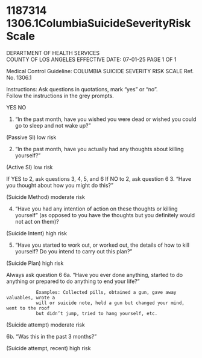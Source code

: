 # 1187314 1306.1ColumbiaSuicideSeverityRiskScale

DEPARTMENT OF HEALTH SERVICES  
COUNTY OF LOS ANGELES 
EFFECTIVE DATE: 07-01-25                                                                                   PAGE 1 OF 1 
 
Medical Control Guideline: COLUMBIA SUICIDE SEVERITY RISK SCALE    Ref. No. 1306.1 
 
Instructions: Ask questions in quotations, mark “yes” or “no”.   
Follow the instructions in the grey prompts. 
 
 YES NO 
1. “In the past month, have you wished you were dead or wished 
you could go to sleep and not wake up?” 
 
(Passive SI) 
low risk 
 
2. “In the past month, have you actually had any thoughts about 
killing yourself?” 
 
(Active SI) 
low risk 
 
If YES to 2, ask questions 3, 4, 5, and 6 
If NO to 2, ask question 6 
3. “Have you thought about how you might do this?” 
 
(Suicide Method) 
moderate 
risk 
 
4. “Have you had any intention of action on these thoughts or 
killing yourself” (as opposed to you have the thoughts but you 
definitely would not act on them)? 
 
(Suicide Intent) 
high risk 
 
5. “Have you started to work out, or worked out, the details of 
how to kill yourself? Do you intend to carry out this plan?” 
 
(Suicide Plan) 
high risk 
 
Always ask question 6 
6a. “Have you ever done anything, started to do anything or 
prepared to do anything to end your life?” 
 
               Examples: Collected pills, obtained a gun, gave away valuables, wrote a      
               will or suicide note, held a gun but changed your mind, went to the roof  
               but didn’t jump, tried to hang yourself, etc.  
 
(Suicide attempt) 
moderate 
risk 
 
6b. “Was this in the past 3 months?” 
 
 
(Suicide attempt, recent) 
high risk

